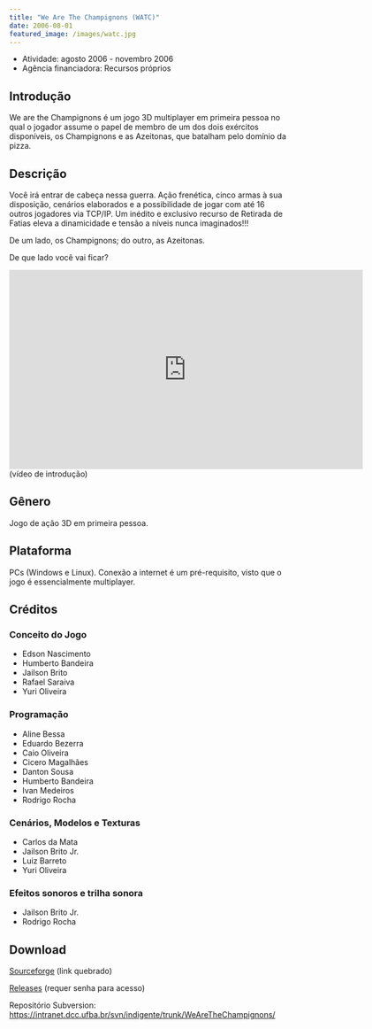 ```yaml
---
title: "We Are The Champignons (WATC)"
date: 2006-08-01
featured_image: /images/watc.jpg
---
```


- Atividade: agosto 2006 - novembro 2006
- Agência financiadora: Recursos próprios


## Introdução

We are the Champignons é um  jogo 3D multiplayer em primeira pessoa no qual o jogador assume o papel de membro de um dos dois exércitos disponíveis, os Champignons e as Azeitonas, que batalham pelo domínio da pizza.

## Descrição

Você irá entrar de cabeça nessa guerra. Ação frenética, cinco armas à sua disposição, cenários elaborados e a possibilidade de jogar com até 16 outros jogadores via TCP/IP. Um inédito e exclusivo recurso de Retirada de Fatias eleva a dinamicidade e tensão a níveis nunca imaginados!!!

De um lado, os Champignons; do outro, as Azeitonas.

De que lado você vai ficar?

<iframe width="640" height="360" src="https://www.youtube.com/embed/_gSdlLs3K-I?feature=player_embedded" frameborder="0" allowfullscreen></iframe>
(vídeo de introdução)

## Gênero

Jogo de ação 3D  em primeira pessoa.

## Plataforma

PCs (Windows e Linux). Conexão a internet é um pré-requisito, visto que o jogo é essencialmente multiplayer.

## Créditos

### Conceito do Jogo

- Edson Nascimento
- Humberto Bandeira
- Jailson Brito
- Rafael Saraiva
- Yuri Oliveira

### Programação

- Aline Bessa
- Eduardo Bezerra
- Caio Oliveira
- Cicero Magalhães
- Danton Sousa
- Humberto Bandeira
- Ivan Medeiros
- Rodrigo Rocha

### Cenários, Modelos e Texturas

- Carlos da Mata
- Jailson Brito Jr.
- Luiz Barreto
- Yuri Oliveira

### Efeitos sonoros e trilha sonora

- Jailson Brito Jr.
- Rodrigo Rocha

## Download

[Sourceforge](http://indigente.sf.net/watc) (link quebrado)

[Releases](https://intranet.dcc.ufba.br/pastas/indigente/projetos/watc/) (requer senha para acesso)

Repositório Subversion:
<https://intranet.dcc.ufba.br/svn/indigente/trunk/WeAreTheChampignons/>